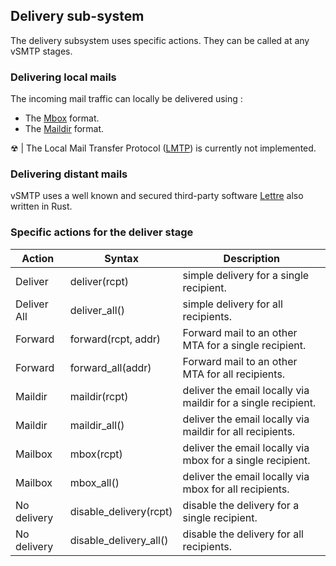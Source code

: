 ## Delivery sub-system

The delivery subsystem uses specific actions. They can be called at any vSMTP stages.

### Delivering local mails

The incoming mail traffic can locally be delivered using :

- The [Mbox] format.
- The [Maildir] format.

[Mbox]: https://datatracker.ietf.org/doc/html/rfc4155
[Maildir]: https://en.wikipedia.org/wiki/Maildir

&#9762; | The Local Mail Transfer Protocol ([LMTP]) is currently not implemented.

[LMTP]: https://en.wikipedia.org/wiki/Local_Mail_Transfer_Protocol

### Delivering distant mails

vSMTP uses a well known and secured third-party software [Lettre] also written in Rust.

[Lettre]: https://github.com/lettre/lettre

### Specific actions for the deliver stage

| Action      | Syntax                 | Description                                                   |
| ----------- | ---------------------- | ------------------------------------------------------------- |
| Deliver     | deliver(rcpt)          | simple delivery for a single recipient.                       |
| Deliver All | deliver_all()          | simple delivery for all recipients.                           |
| Forward     | forward(rcpt, addr)    | Forward mail to an other MTA for a single recipient.          |
| Forward     | forward_all(addr)      | Forward mail to an other MTA for all recipients.              |
| Maildir     | maildir(rcpt)          | deliver the email locally via maildir for a single recipient. |
| Maildir     | maildir_all()          | deliver the email locally via maildir for all recipients.     |
| Mailbox     | mbox(rcpt)             | deliver the email locally via mbox for a single recipient.    |
| Mailbox     | mbox_all()             | deliver the email locally via mbox for all recipients.        |
| No delivery | disable_delivery(rcpt) | disable the delivery for a single recipient.                  |
| No delivery | disable_delivery_all() | disable the delivery for all recipients.                      |

